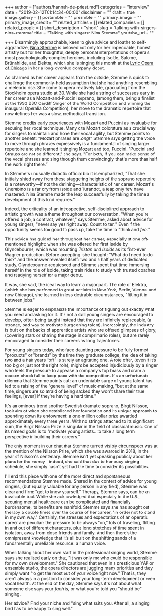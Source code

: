 +++
author = ["authors/hannah-de-priest.md"]
categories = "Interview"
date = "2019-02-12T01:14:34+00:00"
disclaimer = ""
draft = true
image_gallery = []
postamble = ""
preamble = ""
primary_image = ""
primary_image_credit = ""
related_articles = []
related_companies = []
related_people = []
short_description = "short"
slug = "talking-with-singers-nina-stemme"
title = "Talking with singers: Nina Stemme"
youtube_url = ""

+++
Disarmingly approachable, keen to give advice and loathe to self-aggrandize, [Nina Stemme](/scene/people/nina-stemme/) is beloved not only for her impeccable, honest artistry but for her thoughtful, deeply personal interpretations of opera's most psychologically-complex heroines, including Isolde, Salome, Brünnhilde, and Elektra, which she is singing this month at the [Lyric Opera of Chicago](/stemmes-elektra-visible-in-every-wild-look-and-lurching-step/) in her a long-overdue company debut.

As charmed as her career appears from the outside, Stemme is quick to challenge the commonly-held assumption that she had anything resembling a meteoric rise. She came to opera relatively late, graduating from the Stockholm opera studio at 30. While she had a string of successes early in her career as a Mozart-and-Puccini soprano, (among them, being a finalist at the 1993 BBC Cardiff Singer of the World Competition and winning the inaugural Operalia Competition), her move to the dramatic repertoire that now defines her was a slow, methodical transition.

Stemme credits early experiences with Mozart and Puccini as invaluable for securing her vocal technique. Many cite Mozart coloratura as a crucial way for singers to maintain and hone their vocal agility, but Stemme points to another benefit: "Mozart phrases are _long_!" Stemme says getting the voice to move through phrases expressively is a fundamental of singing larger repertoire and she learned it singing Mozart and too, Puccini. "Puccini and Strauss are not so different," she says. "For both, if you can make sense of the vocal phrases and sing through them convincingly, that's more than half the work right there.”

In Stemme's unusually didactic official bio it is emphasized, "That she initially shied away from these staggering heights of the soprano repertoire is a noteworthy—if not the defining—characteristic of her career. Mozart's Cherubino is a far cry from Isolde and Turandot, a leap only few have mastered. Nina Stemme made the leap successfully by taking the time a development of this kind requires."

Indeed, the criticality of an introspective, self-disciplined approach to artistic growth was a theme throughout our conversation. "When you're offered a job, a contract, whatever," says Stemme, asked about advice for young singers, "never say yes right away. Count to ten." Even if the opportunity seems too good to pass up, take the time to "think and _feel_."

This advice has guided her throughout her career, especially at one oft-mentioned highlight: when she was offered her first Isolde by Glyndebourne, which was mounting _Tristan und Isolde_ as its first-ever Wagner production. Before accepting, she thought: "What do I need to do this?" and the answer revealed itself: two and a half years of dedicated study. Glyndebourne acquiesced and Stimme spent that time immersing herself in the role of Isolde, taking train rides to study with trusted coaches and readying herself for a major debut.

It was, she said, the ideal way to learn a major part. The role of Elektra, (which she has performed to great acclaim in New York, Berlin, Vienna, and now Chicago), she learned in less desirable circumstances, "fitting it in between jobs."

Stemme is eager to emphasize the importance of figuring out exactly what you need and asking for it. It's not a skill young singers are encouraged to develop, often being taught instead that they are infinitely replaceable, (a strange, sad way to motivate burgeoning talent). Increasingly, the industry is built on the backs of apprentice artists who are offered glimpses of glory, (covering stars or sharing the stage in comprimario roles), but are rarely encouraged to consider their careers as long trajectories.

For young singers today, who face daunting pressure to be fully formed "products" or "brands" by the time they graduate college, the idea of taking two and a half years "off" is surely an agitating one. A role offer, (even if it’s too big or just not the right role), might be accepted injudiciously by a singer who feels the pressure to appease a company's top brass and cram a season chock full to keep pace with the competition. It's an unfortunate dilemma that Stemme points out: an undeniable surge of young talent has led to a raising of the "general level" of music-making, "but at the same time, singers are so afraid of being sacked they won't share their true feelings, \[even\] if they're having a hard time."

It's an ominous trend another Swedish dramatic soprano, Birgit Nilsson, took aim at when she established her foundation and its unique approach to spending down its endowment: a one-million dollar prize awarded approximately every three years. With no strings attached to its significant sum, the Birgit Nilsson Prize is singular in the field of classical music. One of its named goals is to "motivate young artists...to take a long term perspective in building their careers."

The only moment in our chat that Stemme turned visibly circumspect was at the mention of the Nilsson Prize, which she was awarded in 2018, in the year of Nilsson's centenary. Stemme isn't yet speaking publicly about her plans for the money—indeed, she said that due to her busy singing schedule, she simply hasn't yet had the time to consider its possibilities.

I'll end this piece with one of the more direct and spontaneous recommendations Stemme made. Shared in the context of advice for young singers, (but equally valuable for any person in any field), Stemme was clear and firm: "get to know yourself." Therapy, Stemme says, can be an invaluable tool. While she acknowledged that especially in the U.S., securing mental healthcare can be complicated and financially burdensome, its benefits are manifold. Stemme says she has sought out therapy a couple times over the course of her career, "in order not to stand in my own way." Certainly, the stresses and expectations of an operatic career are peculiar: the pressure to be always "on," lots of traveling, flitting in and out of different characters, plus long stretches of time spent in isolation, away from close friends and family. And then there’s the omnipresent knowledge that it’s all built on the shifting sands of a fundamentally unreliable resource: a human voice.

When talking about her own start in the professional singing world, Stemme says she realized early on that, "It was only me who could be responsible for my own development." She cautioned that even in a prestigious YAP or ensemble studio, the opera directors are juggling many priorities and they simply want "to get the most out of your voice right now." That is, they aren’t always in a position to consider your long-term development or even vocal health. At the end of the day, Stemme says it's not about what someone else says your _fach_ is, or what you're told you "should be" singing. 

Her advice? Find your niche and "sing what suits you. After all, a singing bird has to be happy to sing well."